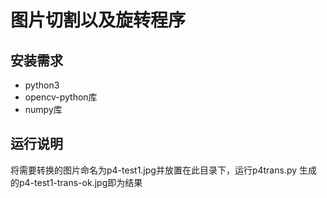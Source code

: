 # 图片切割以及旋转程序
## 安装需求
- python3
- opencv-python库
- numpy库

## 运行说明
将需要转换的图片命名为p4-test1.jpg并放置在此目录下，运行p4trans.py
生成的p4-test1-trans-ok.jpg即为结果